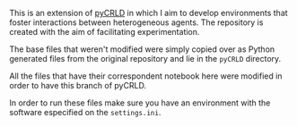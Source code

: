 This is an extension of [pyCRLD]() in which I aim to develop environments that foster interactions between heterogeneous agents.
The repository is created with the aim of facilitating experimentation.

The base files that weren't modified were simply copied over as Python generated files from the original repository and lie in the `pyCRLD` directory.

All the files that have their correspondent notebook here were modified in order to have this branch of pyCRLD.

In order to run these files make sure you have an environment with the software especified on the `settings.ini`.